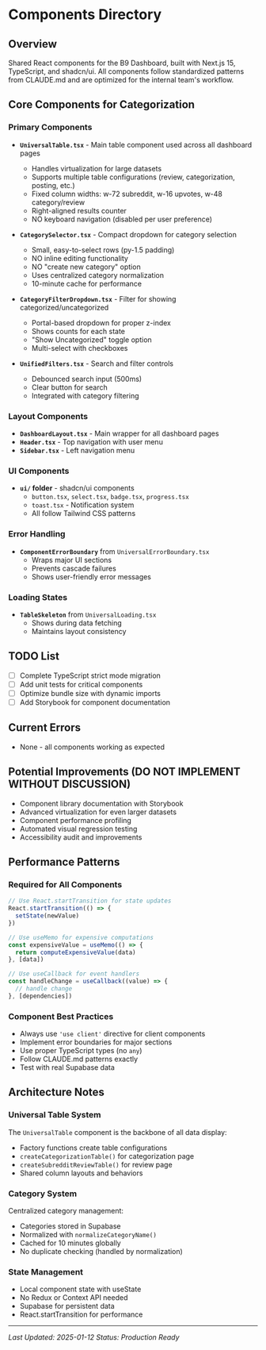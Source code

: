 # Components Directory

## Overview
Shared React components for the B9 Dashboard, built with Next.js 15, TypeScript, and shadcn/ui. All components follow standardized patterns from CLAUDE.md and are optimized for the internal team's workflow.

## Core Components for Categorization

### Primary Components
- **`UniversalTable.tsx`** - Main table component used across all dashboard pages
  - Handles virtualization for large datasets
  - Supports multiple table configurations (review, categorization, posting, etc.)
  - Fixed column widths: w-72 subreddit, w-16 upvotes, w-48 category/review
  - Right-aligned results counter
  - NO keyboard navigation (disabled per user preference)

- **`CategorySelector.tsx`** - Compact dropdown for category selection
  - Small, easy-to-select rows (py-1.5 padding)
  - NO inline editing functionality
  - NO "create new category" option
  - Uses centralized category normalization
  - 10-minute cache for performance

- **`CategoryFilterDropdown.tsx`** - Filter for showing categorized/uncategorized
  - Portal-based dropdown for proper z-index
  - Shows counts for each state
  - "Show Uncategorized" toggle option
  - Multi-select with checkboxes

- **`UnifiedFilters.tsx`** - Search and filter controls
  - Debounced search input (500ms)
  - Clear button for search
  - Integrated with category filtering

### Layout Components
- **`DashboardLayout.tsx`** - Main wrapper for all dashboard pages
- **`Header.tsx`** - Top navigation with user menu
- **`Sidebar.tsx`** - Left navigation menu

### UI Components
- **`ui/` folder** - shadcn/ui components
  - `button.tsx`, `select.tsx`, `badge.tsx`, `progress.tsx`
  - `toast.tsx` - Notification system
  - All follow Tailwind CSS patterns

### Error Handling
- **`ComponentErrorBoundary`** from `UniversalErrorBoundary.tsx`
  - Wraps major UI sections
  - Prevents cascade failures
  - Shows user-friendly error messages

### Loading States
- **`TableSkeleton`** from `UniversalLoading.tsx`
  - Shows during data fetching
  - Maintains layout consistency

## TODO List
- [ ] Complete TypeScript strict mode migration
- [ ] Add unit tests for critical components
- [ ] Optimize bundle size with dynamic imports
- [ ] Add Storybook for component documentation

## Current Errors
- None - all components working as expected

## Potential Improvements (DO NOT IMPLEMENT WITHOUT DISCUSSION)
- Component library documentation with Storybook
- Advanced virtualization for even larger datasets
- Component performance profiling
- Automated visual regression testing
- Accessibility audit and improvements

## Performance Patterns

### Required for All Components
```typescript
// Use React.startTransition for state updates
React.startTransition(() => {
  setState(newValue)
})

// Use useMemo for expensive computations
const expensiveValue = useMemo(() => {
  return computeExpensiveValue(data)
}, [data])

// Use useCallback for event handlers
const handleChange = useCallback((value) => {
  // handle change
}, [dependencies])
```

### Component Best Practices
- Always use `'use client'` directive for client components
- Implement error boundaries for major sections
- Use proper TypeScript types (no `any`)
- Follow CLAUDE.md patterns exactly
- Test with real Supabase data

## Architecture Notes

### Universal Table System
The `UniversalTable` component is the backbone of all data display:
- Factory functions create table configurations
- `createCategorizationTable()` for categorization page
- `createSubredditReviewTable()` for review page
- Shared column layouts and behaviors

### Category System
Centralized category management:
- Categories stored in Supabase
- Normalized with `normalizeCategoryName()`
- Cached for 10 minutes globally
- No duplicate checking (handled by normalization)

### State Management
- Local component state with useState
- No Redux or Context API needed
- Supabase for persistent data
- React.startTransition for performance

---

*Last Updated: 2025-01-12*
*Status: Production Ready*